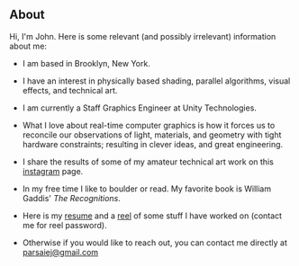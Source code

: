 ## About

Hi, I'm John. Here is some relevant (and possibly irrelevant) information about me:

- I am based in Brooklyn, New York.

- I have an interest in physically based shading, parallel algorithms, visual effects, and technical art. 

- I am currently a Staff Graphics Engineer at Unity Technologies. 

- What I love about real-time computer graphics is how it forces us to reconcile our observations of light, materials, and geometry with tight hardware constraints; resulting in clever ideas, and great engineering. 

- I share the results of some of my amateur technical art work on this [instagram](https://www.instagram.com/omnnai/?hl=en) page. 

- In my free time I like to boulder or read. My favorite book is William Gaddis' _The Recognitions_. 

- Here is my [resume](../resume.pdf) and a [reel](https://vimeo.com/manage/videos/825340361) of some stuff I have worked on (contact me for reel password). 

- Otherwise if you would like to reach out, you can contact me directly at parsaiej@gmail.com